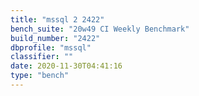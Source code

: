 ```yaml
---
title: "mssql 2 2422"
bench_suite: "20w49 CI Weekly Benchmark"
build_number: "2422"
dbprofile: "mssql"
classifier: ""
date: 2020-11-30T04:41:16
type: "bench"
---
```

